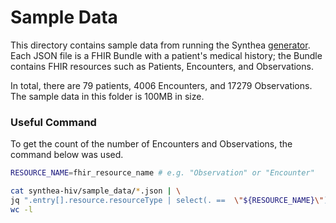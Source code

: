 # Sample Data

This directory contains sample data from running the Synthea
[generator](../generator). Each JSON file is a FHIR Bundle with a patient's
medical history; the Bundle contains FHIR resources such as Patients,
Encounters, and Observations.

In total, there are 79 patients, 4006 Encounters, and 17279 Observations. The
sample data in this folder is 100MB in size.

### Useful Command

To get the count of the number of Encounters and Observations, the command below
was used.

```bash
RESOURCE_NAME=fhir_resource_name # e.g. "Observation" or "Encounter"

cat synthea-hiv/sample_data/*.json | \
jq ".entry[].resource.resourceType | select(. ==  \"${RESOURCE_NAME}\")"| \
wc -l
```
